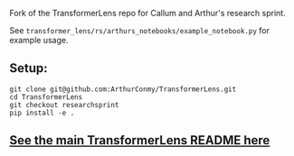 Fork of the TransformerLens repo for Callum and Arthur's research sprint.

See `transformer_lens/rs/arthurs_notebooks/example_notebook.py` for example usage.

## Setup:

```
git clone git@github.com:ArthurConmy/TransformerLens.git
cd TransformerLens
git checkout researchsprint
pip install -e .
```

## [See the main TransformerLens README here](https://github.com/neelnanda-io/TransformerLens)
